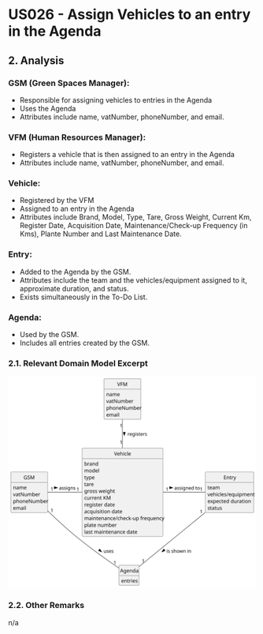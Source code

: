 # US026 - Assign Vehicles to an entry in the Agenda

## 2. Analysis

### GSM (Green Spaces Manager):
* Responsible for assigning vehicles to entries in the Agenda
* Uses the Agenda
* Attributes include name, vatNumber, phoneNumber, and email.

### VFM (Human Resources Manager):
* Registers a vehicle that is then assigned to an entry in the Agenda
* Attributes include name, vatNumber, phoneNumber, and email.

### Vehicle:
* Registered by the VFM
* Assigned to an entry in the Agenda
* Attributes include Brand, Model, Type, Tare, Gross Weight, Current Km, Register Date, Acquisition Date, Maintenance/Check-up Frequency (in Kms), Plante Number and Last Maintenance Date.

### Entry:
* Added to the Agenda by the GSM.
* Attributes include the team and the vehicles/equipment assigned to it, approximate duration, and status.
* Exists simultaneously in the To-Do List.

### Agenda:
* Used by the GSM.
* Includes all entries created by the GSM.

### 2.1. Relevant Domain Model Excerpt

![Domain Model](svg/us026-domain-model.svg)

### 2.2. Other Remarks

n/a